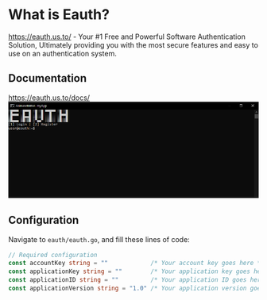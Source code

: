What is Eauth?
==============

https://eauth.us.to/ - Your #1 Free and Powerful Software Authentication Solution, Ultimately providing you with the most secure features and easy to use on an authentication system.    
  
Documentation
-------------

https://eauth.us.to/docs/
![Eauth golang application example SDK](eauth_go.png)

Configuration
-------------

Navigate to `eauth/eauth.go`, and fill these lines of code:

```go
// Required configuration
const accountKey string = ""            /* Your account key goes here */
const applicationKey string = ""        /* Your application key goes here */
const applicationID string = ""         /* Your application ID goes here */
const applicationVersion string = "1.0" /* Your application version goes here */
```

